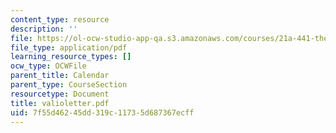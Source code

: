 ```yaml
---
content_type: resource
description: ''
file: https://ol-ocw-studio-app-qa.s3.amazonaws.com/courses/21a-441-the-conquest-of-america-spring-2004/7f55d46245dd319c11735d687367ecff_valioletter.pdf
file_type: application/pdf
learning_resource_types: []
ocw_type: OCWFile
parent_title: Calendar
parent_type: CourseSection
resourcetype: Document
title: valioletter.pdf
uid: 7f55d462-45dd-319c-1173-5d687367ecff
---
```

